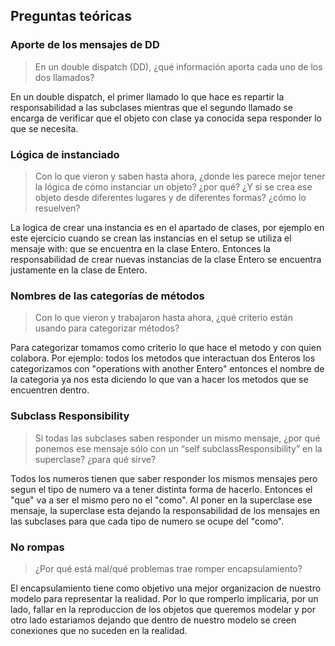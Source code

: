 ## Preguntas teóricas

### Aporte de los mensajes de DD

>En un double dispatch (DD), ¿qué información aporta cada uno de los dos llamados?

En un double dispatch, el primer llamado lo que hace es repartir la responsabilidad a las subclases mientras que el segundo llamado se encarga de verificar que el objeto con clase ya conocida sepa responder lo que se necesita.

### Lógica de instanciado

>Con lo que vieron y saben hasta ahora, ¿donde les parece mejor tener la lógica de cómo instanciar un objeto? ¿por qué? ¿Y si se crea ese objeto desde diferentes lugares y de diferentes formas? ¿cómo lo resuelven?

La logica de crear una instancia es en el apartado de clases, por ejemplo en este ejercicio cuando se crean las instancias en el setup se utiliza el mensaje with: que se encuentra en la clase Entero. Entonces la responsabilidad de crear nuevas instancias de la clase Entero se encuentra justamente en la clase de Entero. 

### Nombres de las categorías de métodos

>Con lo que vieron y trabajaron hasta ahora, ¿qué criterio están usando para categorizar métodos?

Para categorizar tomamos como criterio lo que hace el metodo y con quien colabora. Por ejemplo: todos los metodos que interactuan dos Enteros los categorizamos con "operations with another Entero" entonces el nombre de la categoria ya nos esta diciendo lo que van a hacer los metodos que se encuentren dentro. 

### Subclass Responsibility

>Si todas las subclases saben responder un mismo mensaje, ¿por qué ponemos ese mensaje sólo con un “self subclassResponsibility” en la superclase? ¿para qué sirve?

Todos los numeros tienen que saber responder los mismos mensajes pero segun el tipo de numero va a tener distinta forma de hacerlo. Entonces el "que" va a ser el mismo pero no el "como". Al poner en la superclase ese mensaje, la superclase esta dejando la responsabilidad de los mensajes en las subclases para que cada tipo de numero se ocupe del "como".

### No rompas

>¿Por qué está mal/qué problemas trae romper encapsulamiento?

El encapsulamiento tiene como objetivo una mejor organizacion de nuestro modelo para representar la realidad. Por lo que romperlo implicaria, por un lado, fallar en la reproduccion de los objetos que queremos modelar y por otro lado estariamos dejando que dentro de nuestro modelo se creen conexiones que no suceden en la realidad. 

